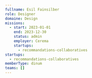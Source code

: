 ```yaml
---
fullname: Esil Fainsilber
role: Designer
domaine: Design
missions:
  - start: 2023-01-01
    end: 2023-12-30
    status: admin
    employer: Cerema
    startups:
      - recommandations-collaboratives
startups:
  - recommandations-collaboratives
memberType: dinum
teams: []
---
```

